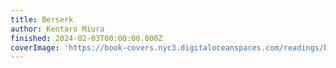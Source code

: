 ```yaml
---
title: Berserk
author: Kentaro Miura
finished: 2024-02-03T00:00:00.000Z
coverImage: 'https://book-covers.nyc3.digitaloceanspaces.com/readings/berserk-01.jpg'
---
```

